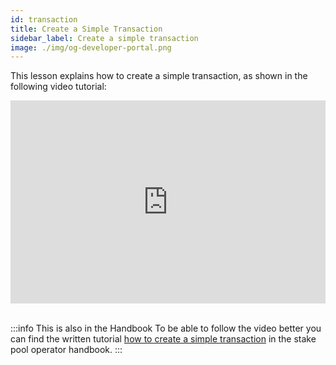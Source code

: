 ```yaml
---
id: transaction
title: Create a Simple Transaction
sidebar_label: Create a simple transaction
image: ./img/og-developer-portal.png
---
```


This lesson explains how to create a simple transaction, as shown in the following video tutorial:

<iframe width="100%" height="325" src="https://www.youtube.com/embed/C6lnrBCVxHk" frameborder="0" allow="accelerometer; autoplay; clipboard-write; encrypted-media; gyroscope; picture-in-picture; fullscreen;"></iframe>
<br/><br/>


:::info This is also in the Handbook 
To be able to follow the video better you can find the written tutorial [how to create a simple transaction](../handbook/create-simple-transaction) in the stake pool operator handbook.
:::
